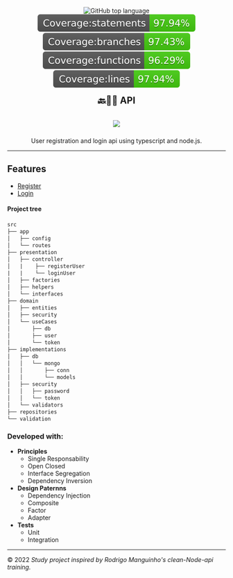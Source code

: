 
<p align="center">	
<img alt='GitHub top language' src="https://img.shields.io/github/languages/top/pablomatheus171/api-node-ts">	
<img src="./badges/badge-statements.svg">	
<img src="./badges/badge-branches.svg">	
<img src="./badges/badge-functions.svg">	
<img src="./badges/badge-lines.svg">	
</p>	
<h2 style="margin:0;padding:0"align="center">🔙👨‍💻 API<h2>	

<h2 align="center"><img width="120" src="https://cdn2.iconfinder.com/data/icons/agile-methodology-14/64/intergration-256.png"></h2>
<p align="center">User registration and login api using typescript and node.js.</p>
<hr>

## Features	
   - [Register](./requirements/register-user.md)  
   - [Login](./requirements/login-user.md)  
#### Project tree
```
src
├── app
│   ├── config
│   └── routes
├── presentation
│   ├── controller
│   |    ├── registerUser 
|   |    └── loginUser
│   ├── factories
│   ├── helpers
│   └── interfaces
├── domain
│   ├── entities
│   ├── security
│   └── useCases
│       ├── db
│       ├── user
│       └── token
├── implementations
│   ├── db
│   │   └── mongo
│   │       ├── conn
│   │       └── models
│   ├── security
│   │   ├── password
│   │   └── token
│   └── validators
├── repositories
└── validation
```
### Developed with:	
 - **Principles**	 
    - Single Responsability	    
    - Open Closed 	   
    - Interface Segregation 	    
    - Dependency Inversion 	    
 - **Design Paternns**	 
   - Dependency Injection	   
   - Composite	   
   - Factor	   
   - Adapter	   
 - **Tests**	 
   - Unit	   
   - Integration	  
___
© 2022 *Study project inspired by Rodrigo Manguinho's clean-Node-api training.*
